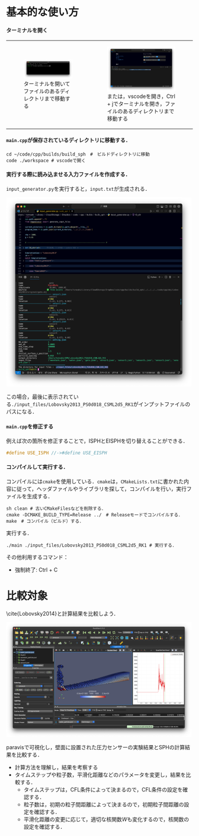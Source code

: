 # 基本的な使い方

#### ターミナルを開く

<table>
    <tr>
        <td>
            <figure>
                <img src="./img/README_FOR_STUDENTS_terminal1.png" width="500px" alt="Image Description"><br>
                <figcaption>ターミナルを開いてファイルのあるディレクトリまで移動する</figcaption>
            </figure>
        </td>
        <td>
            <figure>
                <img src="./img/README_FOR_STUDENTS_terminal2.png" width="500px" alt="Image Description"><br>
                <figcaption>または，vscodeを開き，Ctrl + jでターミナルを開き，ファイルのあるディレクトリまで移動する</figcaption>
            </figure>
        </td>
    </tr>
</table>


#### `main.cpp`が保存されているディレクトリに移動する．

```shell
cd ~/code/cpp/builds/build_sph　#　ビルドディレクトリに移動
code ./workspace # vscodeで開く
```

#### 実行する際に読み込ませる入力ファイルを作成する．

`input_generator.py`を実行すると，`input.txt`が生成される．

<img src="./img/README_FOR_STUDENTS_input_generator.png" width="500px"> 

この場合，最後に表示されている`./input_files/Lobovsky2013_PS0d018_CSML2d5_RK1`がインプットファイルのパスになる．

#### `main.cpp`を修正する
 
例えば次の箇所を修正することで，ISPHとEISPHを切り替えることができる．

```cpp
#define USE_ISPH //->#define USE_EISPH
```

#### コンパイルして実行する．

コンパイルには`cmake`を使用している．`cmake`は，`CMakeLists.txt`に書かれた内容に従って，ヘッダファイルやライブラリを探して，コンパイルを行い，実行ファイルを生成する．

```shell
sh clean # 古いCMakeFilesなどを削除する．
cmake -DCMAKE_BUILD_TYPE=Release ../　# Releaseモードでコンパイルする．
make　# コンパイル（ビルド）する．
```

実行する．

```shell
./main ./input_files/Lobovsky2013_PS0d018_CSML2d5_RK1 # 実行する．
```

その他利用するコマンド：

* 強制終了: Ctrl + C


# 比較対象

\cite{Lobovsky2014}と計算結果を比較しよう．

<img src="./img/README_FOR_STUDENTS_comparison_Lobovsky2014.png" width="500px">

paravisで可視化し，壁面に設置された圧力センサーの実験結果とSPHの計算結果を比較する．

* 計算方法を理解し，結果を考察する
* タイムステップや粒子数，平滑化距離などのパラメータを変更し，結果を比較する．
    * タイムステップは，CFL条件によって決まるので，CFL条件の設定を確認する．
    * 粒子数は，初期の粒子間距離によって決まるので，初期粒子間距離の設定を確認する．
    * 平滑化距離の変更に応じて，適切な核関数$`W`$も変化するので，核関数の設定を確認する．